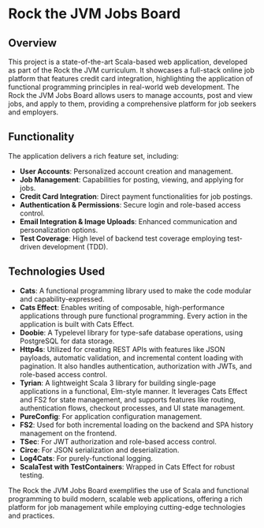 # Rock the JVM Jobs Board

## Overview

This project is a state-of-the-art Scala-based web application, developed as part of the Rock the JVM curriculum. It showcases a full-stack online job platform that features credit card integration, highlighting the application of functional programming principles in real-world web development. The Rock the JVM Jobs Board allows users to manage accounts, post and view jobs, and apply to them, providing a comprehensive platform for job seekers and employers.

## Functionality

The application delivers a rich feature set, including:

- **User Accounts**: Personalized account creation and management.
- **Job Management**: Capabilities for posting, viewing, and applying for jobs.
- **Credit Card Integration**: Direct payment functionalities for job postings.
- **Authentication & Permissions**: Secure login and role-based access control.
- **Email Integration & Image Uploads**: Enhanced communication and personalization options.
- **Test Coverage**: High level of backend test coverage employing test-driven development (TDD).

## Technologies Used

- **Cats**: A functional programming library used to make the code modular and capability-expressed.
- **Cats Effect**: Enables writing of composable, high-performance applications through pure functional programming. Every action in the application is built with Cats Effect.
- **Doobie**: A Typelevel library for type-safe database operations, using PostgreSQL for data storage.
- **Http4s**: Utilized for creating REST APIs with features like JSON payloads, automatic validation, and incremental content loading with pagination. It also handles authentication, authorization with JWTs, and role-based access control.
- **Tyrian**: A lightweight Scala 3 library for building single-page applications in a functional, Elm-style manner. It leverages Cats Effect and FS2 for state management, and supports features like routing, authentication flows, checkout processes, and UI state management.
- **PureConfig**: For application configuration management.
- **FS2**: Used for both incremental loading on the backend and SPA history management on the frontend.
- **TSec**: For JWT authorization and role-based access control.
- **Circe**: For JSON serialization and deserialization.
- **Log4Cats**: For purely-functional logging.
- **ScalaTest with TestContainers**: Wrapped in Cats Effect for robust testing.


The Rock the JVM Jobs Board exemplifies the use of Scala and functional programming to build modern, scalable web applications, offering a rich platform for job management while employing cutting-edge technologies and practices.

